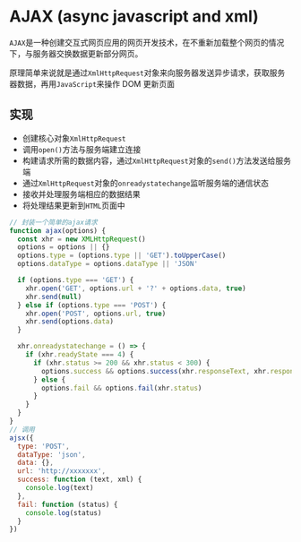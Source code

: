 # AJAX (async javascript and xml)

`AJAX`是一种创建交互式网页应用的网页开发技术，在不重新加载整个网页的情况下，与服务器交换数据更新部分网页。

原理简单来说就是通过`XmlHttpRequest`对象来向服务器发送异步请求，获取服务器数据，再用`JavaScript`来操作 DOM 更新页面

## 实现

- 创建核心对象`XmlHttpRequest`
- 调用`open()`方法与服务端建立连接
- 构建请求所需的数据内容，通过`XmlHttpRequest`对象的`send()`方法发送给服务端
- 通过`XmlHttpRequest`对象的`onreadystatechange`监听服务端的通信状态
- 接收并处理服务端相应的数据结果
- 将处理结果更新到`HTML`页面中

```js
// 封装一个简单的ajax请求
function ajax(options) {
  const xhr = new XMLHttpRequest()
  options = options || {}
  options.type = (options.type || 'GET').toUpperCase()
  options.dataType = options.dataType || 'JSON'

  if (options.type === 'GET') {
    xhr.open('GET', options.url + '?' + options.data, true)
    xhr.send(null)
  } else if (options.type === 'POST') {
    xhr.open('POST', options.url, true)
    xhr.send(options.data)
  }

  xhr.onreadystatechange = () => {
    if (xhr.readyState === 4) {
      if (xhr.status >= 200 && xhr.status < 300) {
        options.success && options.success(xhr.responseText, xhr.responseXML)
      } else {
        options.fail && options.fail(xhr.status)
      }
    }
  }
}
// 调用
ajsx({
  type: 'POST',
  dataType: 'json',
  data: {},
  url: 'http://xxxxxxx',
  success: function (text, xml) {
    console.log(text)
  },
  fail: function (status) {
    console.log(status)
  }
})
```
